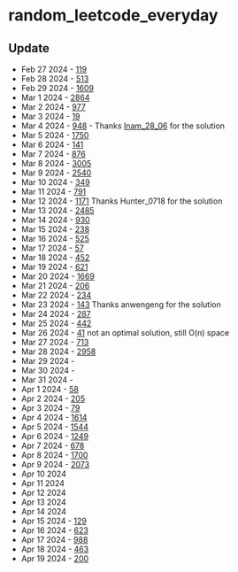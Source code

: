 # random_leetcode_everyday

## Update 
- Feb 27 2024 - [119](https://leetcode.com/problems/pascals-triangle-ii/description)
- Feb 28 2024 - [513](https://leetcode.com/problems/find-bottom-left-tree-value/description)
- Feb 29 2024 - [1609](https://leetcode.com/problems/even-odd-tree/description)
- Mar 1 2024 - [2864](https://leetcode.com/problems/maximum-odd-binary-number/description)
- Mar 2 2024 - [977](https://leetcode.com/problems/squares-of-a-sorted-array/description)
- Mar 3 2024 - [19](https://leetcode.com/problems/remove-nth-node-from-end-of-list/description)
- Mar 4 2024 - [948](https://leetcode.com/problems/bag-of-tokens/description) - Thanks [Inam_28_06](https://leetcode.com/Inam_28_06/) for the solution
 - Mar 5 2024 - [1750](https://leetcode.com/problems/minimum-length-of-string-after-deleting-similar-ends/description)
 - Mar 6 2024 - [141](https://leetcode.com/problems/linked-list-cycle/description)
 - Mar 7 2024 - [876](https://leetcode.com/problems/middle-of-the-linked-list/description)
 - Mar 8 2024 - [3005](https://leetcode.com/problems/count-elements-with-maximum-frequency/description)
 - Mar 9 2024 - [2540](https://leetcode.com/problems/minimum-common-value/description)
 - Mar 10 2024 - [349](https://leetcode.com/problems/intersection-of-two-arrays/description)
 - Mar 11 2024 - [791](https://leetcode.com/problems/custom-sort-string/description)
 - Mar 12 2024 - [1171](https://leetcode.com/problems/remove-zero-sum-consecutive-nodes-from-linked-list/description) Thanks Hunter_0718 for the solution
 - Mar 13 2024 - [2485](https://leetcode.com/problems/find-the-pivot-integer/description)
 - Mar 14 2024 - [930](https://leetcode.com/problems/binary-subarrays-with-sum/description)
 - Mar 15 2024 - [238](https://leetcode.com/problems/product-of-array-except-self/description)
 - Mar 16 2024 - [525](https://leetcode.com/problems/contiguous-array/description)
 - Mar 17 2024 - [57](https://leetcode.com/problems/insert-interval/description)
 - Mar 18 2024 - [452](https://leetcode.com/problems/minimum-number-of-arrows-to-burst-balloons/description)
 - Mar 19 2024 - [621](https://leetcode.com/problems/task-scheduler/description)
 - Mar 20 2024 - [1669](https://leetcode.com/problems/merge-in-between-linked-lists/description)
 - Mar 21 2024 - [206](https://leetcode.com/problems/reverse-linked-list/description)
 - Mar 22 2024 - [234](https://leetcode.com/problems/palindrome-linked-list/description)
 - Mar 23 2024 - [143](https://leetcode.com/problems/reorder-list/description) Thanks anwengeng for the solution
 - Mar 24 2024 - [287](https://leetcode.com/problems/find-the-duplicate-number/description)
 - Mar 25 2024 - [442](https://leetcode.com/problems/find-all-duplicates-in-an-array/description)
 - Mar 26 2024 - [41](https://leetcode.com/problems/first-missing-positive) not an optimal solution, still O(n) space
 - Mar 27 2024 - [713](https://leetcode.com/problems/subarray-product-less-than-k)
 - Mar 28 2024 - [2958](https://leetcode.com/problems/length-of-longest-subarray-with-at-most-k-frequency/description)
 - Mar 29 2024 - []()
 - Mar 30 2024 - []()
 - Mar 31 2024 - []()
 - Apr 1 2024 - [58](https://leetcode.com/problems/length-of-last-word/description)
 - Apr 2 2024 - [205](https://leetcode.com/problems/isomorphic-strings/description)
 - Apr 3 2024 - [79](https://leetcode.com/problems/word-search/description)
 - Apr 4 2024 - [1614](https://leetcode.com/problems/maximum-nesting-depth-of-the-parentheses/description)
 - Apr 5 2024 - [1544](https://leetcode.com/problems/make-the-string-great/description)
 - Apr 6 2024 - [1249](https://leetcode.com/problems/minimum-remove-to-make-valid-parentheses)
 - Apr 7 2024 - [678](https://leetcode.com/problems/valid-parenthesis-string/description)
 - Apr 8 2024 - [1700](https://leetcode.com/problems/number-of-students-unable-to-eat-lunch/description)
 - Apr 9 2024 - [2073](https://leetcode.com/problems/time-needed-to-buy-tickets/)
 - Apr 10 2024
 - Apr 11 2024 
 - Apr 12 2024
 - Apr 13 2024
 - Apr 14 2024
 - Apr 15 2024 - [129](https://leetcode.com/problems/sum-root-to-leaf-numbers)
 - Apr 16 2024 - [623](https://leetcode.com/problems/add-one-row-to-tree)
 - Apr 17 2024 - [988](https://leetcode.com/problems/smallest-string-starting-from-leaf)
 - Apr 18 2024 - [463](https://leetcode.com/problems/island-perimeter)
 - Apr 19 2024 - [200](https://leetcode.com/problems/number-of-islands)